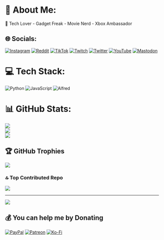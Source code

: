# 💫 About Me:
🔭 Tech Lover - Gadget Freak - Movie Nerd - Xbox Ambassador 


## 🌐 Socials:
[![Instagram](https://img.shields.io/badge/Instagram-%23E4405F.svg?logo=Instagram&logoColor=white)](https://instagram.com/its_klept0) [![Reddit](https://img.shields.io/badge/Reddit-%23FF4500.svg?logo=Reddit&logoColor=white)](https://reddit.com/user/klept0b0y) [![TikTok](https://img.shields.io/badge/TikTok-%23000000.svg?logo=TikTok&logoColor=white)](https://tiktok.com/@klept0) [![Twitch](https://img.shields.io/badge/Twitch-%239146FF.svg?logo=Twitch&logoColor=white)](https://twitch.tv/klept0) [![Twitter](https://img.shields.io/badge/Twitter-%231DA1F2.svg?logo=Twitter&logoColor=white)](https://twitter.com/klept0) [![YouTube](https://img.shields.io/badge/YouTube-%23FF0000.svg?logo=YouTube&logoColor=white)](https://youtube.com/@klept0b0y) [![Mastodon](https://img.shields.io/badge/-MASTODON-%232B90D9?style=for-the-badge&logo=mastodon&logoColor=white)](https://mastodon.social/@klept0@twit.social) 

# 💻 Tech Stack:
![Python](https://img.shields.io/badge/python-3670A0?style=for-the-badge&logo=python&logoColor=ffdd54) ![JavaScript](https://img.shields.io/badge/javascript-%23323330.svg?style=for-the-badge&logo=javascript&logoColor=%23F7DF1E) ![Alfred](https://img.shields.io/badge/alfred-%235C1F87.svg?style=for-the-badge&logo=alfred)
# 📊 GitHub Stats:
![](https://github-readme-stats.vercel.app/api?username=klept0&theme=dracula&hide_border=false&include_all_commits=true&count_private=true)<br/>
![](https://github-readme-streak-stats.herokuapp.com/?user=klept0&theme=dracula&hide_border=false)<br/>
![](https://github-readme-stats.vercel.app/api/top-langs/?username=klept0&theme=dracula&hide_border=false&include_all_commits=true&count_private=true&layout=compact)

## 🏆 GitHub Trophies
![](https://github-profile-trophy.vercel.app/?username=klept0&theme=dracula&no-frame=false&no-bg=true&margin-w=4)

### 🔝 Top Contributed Repo
![](https://github-contributor-stats.vercel.app/api?username=klept0&limit=5&theme=dracula&combine_all_yearly_contributions=true)

---
[![](https://visitcount.itsvg.in/api?id=klept0&icon=5&color=1)](https://visitcount.itsvg.in)

  ## 💰 You can help me by Donating
  [![PayPal](https://img.shields.io/badge/PayPal-00457C?style=for-the-badge&logo=paypal&logoColor=white)](https://paypal.me/klept0) [![Patreon](https://img.shields.io/badge/Patreon-F96854?style=for-the-badge&logo=patreon&logoColor=white)](https://patreon.com/klept0) [![Ko-Fi](https://img.shields.io/badge/Ko--fi-F16061?style=for-the-badge&logo=ko-fi&logoColor=white)](https://ko-fi.com/its_klept0) 

  
<!-- Proudly created with GPRM ( https://gprm.itsvg.in ) -->
